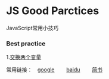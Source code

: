 # JS Good Parctices

JavaScript常用小技巧



### Best practice

1.[交换两个变量][exchange]











常用链接：&emsp;[google][2] &emsp;&emsp;[baidu][1] &emsp;&emsp;[简书][3]



[1]: https://www.baidu.com/
[2]:https://www.google.com/
[3]:https://www.jianshu.com/u/38cda4df3e4c
[exchange]:https://github.com/shuzewu/JS-Good-Practices/blob/master/JS/%E6%9C%80%E4%BD%B3%E5%AE%9E%E8%B7%B5/%E4%BA%A4%E6%8D%A2%E4%B8%A4%E4%B8%AA%E5%8F%98%E9%87%8F.md(https://github.com/shuzewu/JS-Good-Practices/blob/master/JS/最佳实践/交换两个变量.md)

